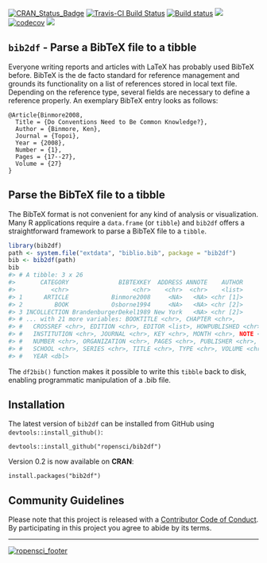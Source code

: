 
<!-- README.md is generated from README.Rmd. Please edit that file -->
[![CRAN\_Status\_Badge](http://www.r-pkg.org/badges/version/bib2df)](https://cran.r-project.org/package=bib2df) [![Travis-CI Build Status](https://travis-ci.org/ropensci/bib2df.svg?branch=master)](https://travis-ci.org/ropensci/bib2df) [![Build status](https://ci.appveyor.com/api/projects/status/6k3q7272ddnjh20o?svg=true)](https://ci.appveyor.com/project/ottlngr/bib2df) [![](http://cranlogs.r-pkg.org/badges/bib2df)](http://cran.rstudio.com/web/packages/bib2df/index.html) [![codecov](https://codecov.io/gh/ropensci/bib2df/branch/master/graph/badge.svg)](https://codecov.io/gh/ropensci/bib2df) [![](https://badges.ropensci.org/124_status.svg)](https://github.com/ropensci/onboarding/issues/124)

`bib2df` - Parse a BibTeX file to a tibble
------------------------------------------

Everyone writing reports and articles with LaTeX has probably used BibTeX before. BibTeX is the de facto standard for reference management and grounds its functionality on a list of references stored in local text file. Depending on the reference type, several fields are necessary to define a reference properly. An exemplary BibTeX entry looks as follows:

    @Article{Binmore2008,
      Title = {Do Conventions Need to Be Common Knowledge?},
      Author = {Binmore, Ken},
      Journal = {Topoi},
      Year = {2008},
      Number = {1},
      Pages = {17--27},
      Volume = {27}
    }

Parse the BibTeX file to a tibble
---------------------------------

The BibTeX format is not convenient for any kind of analysis or visualization. Many R applications require a `data.frame` (or `tibble`) and `bib2df` offers a straightforward framework to parse a BibTeX file to a `tibble`.

``` r
library(bib2df)
path <- system.file("extdata", "biblio.bib", package = "bib2df")
bib <- bib2df(path)
bib
#> # A tibble: 3 x 26
#>       CATEGORY              BIBTEXKEY  ADDRESS ANNOTE    AUTHOR
#>          <chr>                  <chr>    <chr>  <chr>    <list>
#> 1      ARTICLE            Binmore2008     <NA>   <NA> <chr [1]>
#> 2         BOOK            Osborne1994     <NA>   <NA> <chr [2]>
#> 3 INCOLLECTION BrandenburgerDekel1989 New York   <NA> <chr [2]>
#> # ... with 21 more variables: BOOKTITLE <chr>, CHAPTER <chr>,
#> #   CROSSREF <chr>, EDITION <chr>, EDITOR <list>, HOWPUBLISHED <chr>,
#> #   INSTITUTION <chr>, JOURNAL <chr>, KEY <chr>, MONTH <chr>, NOTE <chr>,
#> #   NUMBER <chr>, ORGANIZATION <chr>, PAGES <chr>, PUBLISHER <chr>,
#> #   SCHOOL <chr>, SERIES <chr>, TITLE <chr>, TYPE <chr>, VOLUME <chr>,
#> #   YEAR <dbl>
```

The `df2bib()` function makes it possible to write this `tibble` back to disk, enabling programmatic manipulation of a .bib file.

Installation
------------

The latest version of `bib2df` can be installed from GitHub using `devtools::install_github()`:

    devtools::install_github("ropensci/bib2df")

Version 0.2 is now available on **CRAN**:

    install.packages("bib2df")

Community Guidelines
--------------------

Please note that this project is released with a [Contributor Code of Conduct](CONDUCT.md). By participating in this project you agree to abide by its terms.

------------------------------------------
[![ropensci_footer](https://ropensci.org/public_images/ropensci_footer.png)](https://ropensci.org)
